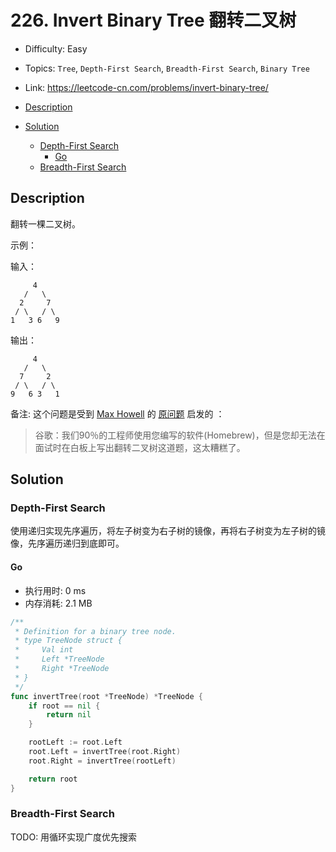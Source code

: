 <!-- omit in toc -->
# 226. Invert Binary Tree 翻转二叉树

- Difficulty: Easy
- Topics: `Tree`, `Depth-First Search`, `Breadth-First Search`, `Binary Tree`
- Link: https://leetcode-cn.com/problems/invert-binary-tree/

- [Description](#description)
- [Solution](#solution)
  - [Depth-First Search](#depth-first-search)
    - [Go](#go)
  - [Breadth-First Search](#breadth-first-search)

## Description

翻转一棵二叉树。

示例：

输入：
```
     4
   /   \
  2     7
 / \   / \
1   3 6   9
```
输出：
```
     4
   /   \
  7     2
 / \   / \
9   6 3   1
```
备注:
这个问题是受到 [Max Howell](https://twitter.com/mxcl) 的 [原问题](https://twitter.com/mxcl/status/608682016205344768) 启发的 ：
> 谷歌：我们90％的工程师使用您编写的软件(Homebrew)，但是您却无法在面试时在白板上写出翻转二叉树这道题，这太糟糕了。


## Solution

### Depth-First Search

使用递归实现先序遍历，将左子树变为右子树的镜像，再将右子树变为左子树的镜像，先序遍历递归到底即可。

#### Go

- 执行用时: 0 ms
- 内存消耗: 2.1 MB

```go
/**
 * Definition for a binary tree node.
 * type TreeNode struct {
 *     Val int
 *     Left *TreeNode
 *     Right *TreeNode
 * }
 */
func invertTree(root *TreeNode) *TreeNode {
    if root == nil {
        return nil
    }

    rootLeft := root.Left
    root.Left = invertTree(root.Right)
    root.Right = invertTree(rootLeft)

    return root
}
```

### Breadth-First Search

TODO: 用循环实现广度优先搜索


